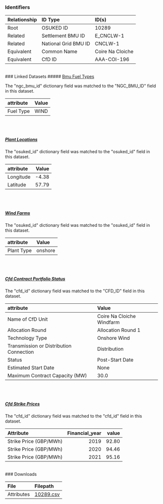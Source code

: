 ### Identifiers

| Relationship   | ID Type              | ID(s)            |
|:---------------|:---------------------|:-----------------|
| Root           | OSUKED ID            | 10289            |
| Related        | Settlement BMU ID    | E_CNCLW-1        |
| Related        | National Grid BMU ID | CNCLW-1          |
| Equivalent     | Common Name          | Coire Na Cloiche |
| Equivalent     | CfD ID               | AAA-COI-196      |

<br>
### Linked Datasets
##### <a href="https://raw.githubusercontent.com/OSUKED/Dictionary-Datasets/main/datasets/bmu-fuel-types/datapackage.json">Bmu Fuel Types</a>



The "ngc_bmu_id" dictionary field was matched to the "NGC_BMU_ID" field in this dataset.

| attribute   | Value   |
|:------------|:--------|
| Fuel Type   | WIND    |

<br><br>
##### <a href="https://raw.githubusercontent.com/OSUKED/Dictionary-Datasets/main/datasets/plant-locations/datapackage.json">Plant Locations</a>



The "osuked_id" dictionary field was matched to the "osuked_id" field in this dataset.

| attribute   |   Value |
|:------------|--------:|
| Longitude   |   -4.38 |
| Latitude    |   57.79 |

<br><br>
##### <a href="https://raw.githubusercontent.com/OSUKED/Dictionary-Datasets/main/datasets/wind-farms/datapackage.json">Wind Farms</a>



The "osuked_id" dictionary field was matched to the "osuked_id" field in this dataset.

| attribute   | Value   |
|:------------|:--------|
| Plant Type  | onshore |

<br><br>
##### <a href="https://raw.githubusercontent.com/OSUKED/Dictionary-Datasets/main/datasets/cfd-contract-portfolio-status/datapackage.json">Cfd Contract Portfolio Status</a>



The "cfd_id" dictionary field was matched to the "CFD_ID" field in this dataset.

| attribute                               | Value                     |
|:----------------------------------------|:--------------------------|
| Name of CfD Unit                        | Coire Na Cloiche Windfarm |
| Allocation Round                        | Allocation Round 1        |
| Technology Type                         | Onshore Wind              |
| Transmission or Distribution Connection | Distribution              |
| Status                                  | Post-Start Date           |
| Estimated Start Date                    | None                      |
| Maximum Contract Capacity (MW)          | 30.0                      |

<br><br>
##### <a href="https://raw.githubusercontent.com/OSUKED/Dictionary-Datasets/main/datasets/cfd-strike-prices/datapackage.json">Cfd Strike Prices</a>



The "cfd_id" dictionary field was matched to the "cfd_id" field in this dataset.

| Attribute              |   Financial_year |   value |
|:-----------------------|-----------------:|--------:|
| Strike Price (GBP/MWh) |             2019 |   92.80 |
| Strike Price (GBP/MWh) |             2020 |   94.46 |
| Strike Price (GBP/MWh) |             2021 |   95.16 |


<br>
### Downloads


| File       | Filepath                                                                              |
|:-----------|:--------------------------------------------------------------------------------------|
| Attributes | [10289.csv](https://osuked.github.io/Power-Station-Dictionary/object_attrs/10289.csv) |
